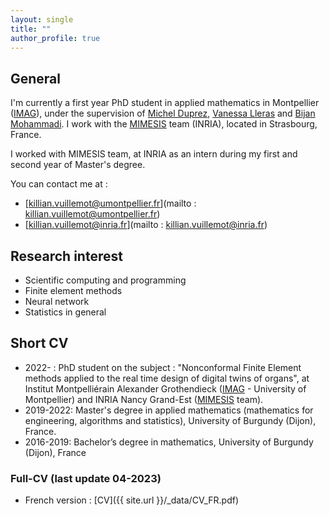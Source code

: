 ```yaml
---
layout: single
title: ""
author_profile: true
---
```


## General

I'm currently a first year PhD student in applied mathematics in Montpellier ([IMAG](https://imag.umontpellier.fr/)), under the supervision of [Michel Duprez](http://mduprez.perso.math.cnrs.fr/), [Vanessa Lleras](https://vanessalleras.wixsite.com/lleras) and [Bijan Mohammadi](https://www.iufrance.fr/les-membres-de-liuf/membre/156-bijan-mohammadi.html). 
I work with the [MIMESIS](https://mimesis.inria.fr/) team (INRIA), located in Strasbourg, France. 

I worked with MIMESIS team, at INRIA as an intern during my first and second year of Master's degree.

You can contact me at : 
* [killian.vuillemot@umontpellier.fr](mailto : killian.vuillemot@umontpellier.fr)
* [killian.vuillemot@inria.fr](mailto : killian.vuillemot@inria.fr)
## Research interest

* Scientific computing and programming
* Finite element methods
* Neural network
* Statistics in general


## Short CV 

* 2022- : PhD student on the subject : "Nonconformal Finite Element methods applied to the real time design of digital twins of organs", at Institut Montpelliérain Alexander Grothendieck ([IMAG](https://imag.umontpellier.fr/) - University of Montpellier) and INRIA Nancy Grand-Est ([MIMESIS](https://mimesis.inria.fr/) team).
* 2019-2022: Master's degree in applied mathematics (mathematics for engineering, algorithms and statistics), University of Burgundy (Dijon), France.
* 2016-2019: Bachelor’s degree in mathematics, University of Burgundy (Dijon), France

### Full-CV (last update 04-2023)

* French version :  [CV]({{ site.url }}/_data/CV_FR.pdf)
